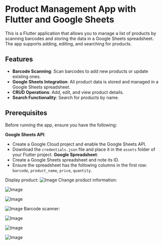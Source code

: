 # Product Management App with Flutter and Google Sheets

This is a Flutter application that allows you to manage a list of products by scanning barcodes and storing the data in a Google Sheets spreadsheet. The app supports adding, editing, and searching for products.

## Features

- **Barcode Scanning**: Scan barcodes to add new products or update existing ones.
- **Google Sheets Integration**: All product data is stored and managed in a Google Sheets spreadsheet.
- **CRUD Operations**: Add, edit, and view product details.
- **Search Functionality**: Search for products by name.

## Prerequisites

Before running the app, ensure you have the following:

 **Google Sheets API**:
   - Create a Google Cloud project and enable the Google Sheets API.
   - Download the `credentials.json` file and place it in the `assets` folder of your Flutter project.
**Google Spreadsheet**:
   - Create a Google Sheets spreadsheet and note its ID.
   - Ensure the spreadsheet has the following columns in the first row: `barcode`, `product_name`, `price`, `quantity`.

Display product:
![Image](https://github.com/user-attachments/assets/a87c9cf3-7c83-43fe-b706-d4e6a99c975e)
Change product information:

![Image](https://github.com/user-attachments/assets/8089da0b-a3b0-468a-ad07-56c2c6c792e7)

![Image](https://github.com/user-attachments/assets/d7f041c6-072f-4e32-b500-8de829e1c333)

![Image](https://github.com/user-attachments/assets/2b45c7fa-7014-4fa0-a24c-57dc75a4f651)
Barcode scanner:

![Image](https://github.com/user-attachments/assets/c13fad59-cfad-4214-bcce-833e87f63828)

![Image](https://github.com/user-attachments/assets/65092ee0-1bdd-4adb-9f79-23ffbc32963f)

![Image](https://github.com/user-attachments/assets/ce070453-bb30-4745-9c85-df67907e925c)









